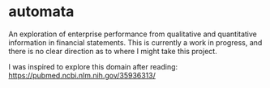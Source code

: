 automata
=======

An exploration of enterprise performance from qualitative and quantitative information in financial statements. This is currently a work in progress, and there is no clear direction as to where I might take this project.

I was inspired to explore this domain after reading: https://pubmed.ncbi.nlm.nih.gov/35936313/
